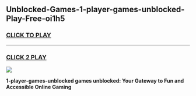 
## Unblocked-Games-1-player-games-unblocked-Play-Free-oi1h5
<h3>
<a href="https://premium76.site?title=1-player-games-unblocked&ref=10A">CLICK TO PLAY</a></h3>
<hr>

<h3>
<a href="https://premium76.site?title=1-player-games-unblocked&ref=10A">CLICK 2 PLAY</a>
  
</h3>

<a href="https://premium76.site?title=1-player-games-unblocked&ref=10A"><img src="https://clearcache.store/games.png"></a>


**1-player-games-unblocked games unblocked: Your Gateway to Fun and Accessible Online Gaming**
